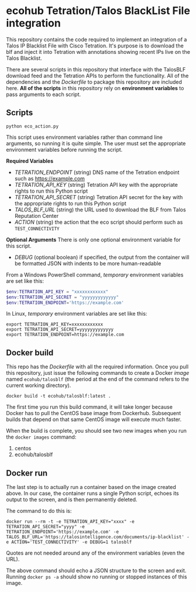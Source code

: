 # ecohub Tetration/Talos BlackList File integration

This repository contains the code required to implement an integration of a Talos IP Blacklist File with Cisco Tetration. It's purpose is to download the blf and inject it into Tetration with annotations showing recent IPs live on the Talos Blacklist.

There are several scripts in this repository that interface with the TalosBLF download feed and the Tetration APIs to perform the functionality. All of the dependencies and the *Dockerfile* to package this repository are included here. **All of the scripts** in this repository rely on **environment variables** to pass arguments to each script.

## Scripts

```
python eco_action.py
```

This script uses environment variables rather than command line arguments, so running it is quite simple. The user must set the appropriate environment variables before running the script.

**Required Variables**
- *TETRATION_ENDPOINT* (string) DNS name of the Tetration endpoint such as https://example.com
- *TETRATION_API_KEY* (string) Tetration API key with the appropriate rights to run this Python script
- *TETRATION_API_SECRET* (string) Tetration API secret for the key with the appropriate rights to run this Python script
- *TALOS_BLF_URL* (string) the URL used to download the BLF from Talos Reputation Center
- *ACTION* (string) the action that the eco script should perform such as `TEST_CONNECTIVITY`

**Optional Arguments**
There is only one optional environment variable for this script.
- *DEBUG* (optional boolean) if specified, the output from the container will be formatted JSON with indents to be more human-readable

From a Windows PowerShell command, *temporary* environment variables are set like this:
```powershell
$env:TETRATION_API_KEY = "xxxxxxxxxxxx"
$env:TETRATION_API_SECRET = "yyyyyyyyyyyyy"
$env:TETRATION_ENDPOINT='https://example.com'
```

In Linux, *temporary* environment variables are set like this:

```linux
export TETRATION_API_KEY=xxxxxxxxxxxx
export TETRATION_API_SECRET=yyyyyyyyyyyyy
export TETRATION_ENDPOINT=https://example.com
```

## Docker build

This repo has the *Dockerfile* with all the required information. Once you pull this repository, just issue the following commands to create a Docker *image* named `ecohub/talosblf` (the period at the end of the command refers to the current working directory).

```docker
docker build -t ecohub/talosblf:latest .
```

The first time you run this build command, it will take longer because Docker has to pull the CentOS base image from Dockerhub. Subsequent builds that depend on that same CentOS image will execute much faster.

When the build is complete, you should see two new images when you run the `docker images` command:
1. centos
2. ecohub/talosblf

## Docker run ##

The last step is to actually run a container based on the image created above. In our case, the container runs a single Python script, echoes its output to the screen, and is then permanently deleted.

The command to do this is:

```docker
docker run --rm -t -e TETRATION_API_KEY="xxxx" -e TETRATION_API_SECRET="yyyy" -e TETRATION_ENDPOINT='https://example.com' -e TALOS_BLF_URL='https://talosintelligence.com/documents/ip-blacklist' -e ACTION='TEST_CONNECTIVITY' -e DEBUG=1 talosblf
```

Quotes are not needed around any of the environment variables (even the URL).

The above command should echo a JSON structure to the screen and exit. Running `docker ps -a` should show no running or stopped instances of this image.
